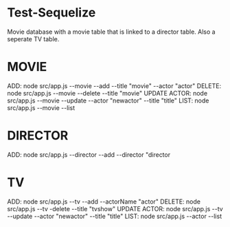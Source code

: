# Test-Sequelize

Movie database with a movie table that is linked to a director table.
Also a seperate TV table.

# MOVIE
ADD: node src/app.js --movie --add --title "movie" --actor "actor"
DELETE: node src/app.js --movie --delete --title "movie"
UPDATE ACTOR: node src/app.js --movie --update --actor "newactor" --title "title"
LIST: node src/app.js --movie --list

# DIRECTOR
ADD: node src/app.js --director --add --director "director

# TV
ADD: node src/app.js --tv --add --actorName "actor"
DELETE: node src/app.js --tv -delete --title "tvshow"
UPDATE ACTOR: node src/app.js --tv --update --actor "newactor" --title "title"
LIST: node src/app.js --actor --list



